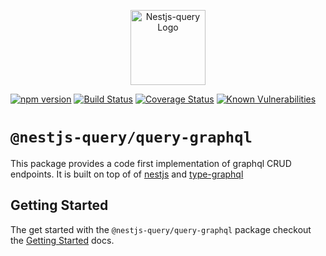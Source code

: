 <p align="center">
  <a href="http://nestjs.com/" target="blank"><img src="https://doug-martin.github.io/nestjs-query/img/logo.svg" width="120" alt="Nestjs-query Logo" /></a>
</p>

[![npm version](https://img.shields.io/npm/v/@nestjs-query/query-graphql.svg)](https://www.npmjs.org/package/@nestjs-query/query-graphql)
[![Build Status](https://travis-ci.org/doug-martin/nestjs-query.svg?branch=master)](https://travis-ci.org/doug-martin/nestjs-query)
[![Coverage Status](https://coveralls.io/repos/github/doug-martin/nestjs-query/badge.svg?branch=master)](https://coveralls.io/github/doug-martin/nestjs-query?branch=master)
[![Known Vulnerabilities](https://snyk.io/test/github/doug-martin/nestjs-query/badge.svg?targetFile=packages/query-graphql/package.json)](https://snyk.io/test/github/doug-martin/nestjs-query?targetFile=packages/query-graphql/package.json)

# `@nestjs-query/query-graphql`

This package provides a code first implementation of graphql CRUD endpoints. It is built on top of of [nestjs](https://nestjs.com/) and [type-graphql](https://typegraphql.ml/) 


## Getting Started

The get started with the `@nestjs-query/query-graphql` package checkout the [Getting Started](https://doug-martin.github.io/nestjs-query/docs/graphql/getting-started) docs.



